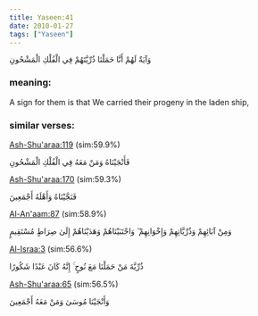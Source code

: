 ```yaml
---
title: Yaseen:41
date: 2010-01-27
tags: ["Yaseen"]
---
```

وَآيَةٌ لَهُمْ أَنَّا حَمَلْنَا ذُرِّيَّتَهُمْ فِي الْفُلْكِ الْمَشْحُونِ
### meaning: 
A sign for them is that We carried their progeny in the laden ship,
### similar verses: 

[Ash-Shu'araa:119](/26/119) (sim:59.9%)

فَأَنْجَيْنَاهُ وَمَنْ مَعَهُ فِي الْفُلْكِ الْمَشْحُونِ

[Ash-Shu'araa:170](/26/170) (sim:59.3%)

فَنَجَّيْنَاهُ وَأَهْلَهُ أَجْمَعِينَ

[Al-An'aam:87](/6/87) (sim:58.9%)

وَمِنْ آبَائِهِمْ وَذُرِّيَّاتِهِمْ وَإِخْوَانِهِمْ ۖ وَاجْتَبَيْنَاهُمْ وَهَدَيْنَاهُمْ إِلَىٰ صِرَاطٍ مُسْتَقِيمٍ

[Al-Israa:3](/17/3) (sim:56.6%)

ذُرِّيَّةَ مَنْ حَمَلْنَا مَعَ نُوحٍ ۚ إِنَّهُ كَانَ عَبْدًا شَكُورًا

[Ash-Shu'araa:65](/26/65) (sim:56.5%)

وَأَنْجَيْنَا مُوسَىٰ وَمَنْ مَعَهُ أَجْمَعِينَ
